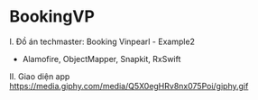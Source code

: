 # BookingVP
I. Đồ án techmaster: Booking Vinpearl - Example2

- Alamofire, ObjectMapper, Snapkit, RxSwift

II. Giao diện app
https://media.giphy.com/media/Q5X0egHRv8nx075Poi/giphy.gif

